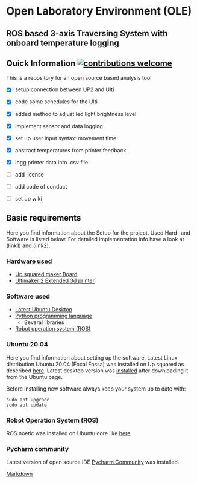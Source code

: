 # Open Laboratory Environment (OLE)

## ROS based 3-axis Traversing System with onboard temperature logging


## Quick Information [![contributions welcome](https://img.shields.io/badge/contributions-welcome-brightgreen.svg?style=flat)](https://github.com/dwyl/esta/issues)
This is a repository for an open source based analysis tool
<!-- for detailed information have a look at the [wiki](https://github.com/ad0409/ultimaker/wiki). -->


- [x] setup connection between UP2 and Ulti
- [x] code some schedules for the Ulti
- [x] added method to adjust led light brightness level
- [x] implement sensor and data logging
- [x] set up user input syntax: movement time
- [x] abstract temperatures from printer feedback
- [x] logg printer data into .csv file
- [ ] add license
- [ ] add code of conduct
- [ ] set up wiki



## Basic requirements
Here you find information about the Setup for the project. Used Hard- and Software is listed below. For detailed implementation info have a look at (link1) and (link2).
### Hardware used
* [Up squared maker Board](https://up-board.org/upsquared/specifications/)
* [Ultimaker 2 Extended 3d printer](https://ultimaker.com/) 

### Software used
* [Latest Ubuntu Desktop](https://ubuntu.com/download/desktop)
* [Python programming language](https://www.python.org/)
  * Several libraries
* [Robot operation system (ROS)](https://www.ros.org/)


### Ubuntu 20.04
Here you find information about setting up the software.
Latest Linux distribution Ubuntu 20.04 (Focal Fossa) was installed on Up squared as described [here](https://github.com/up-board/up-community/wiki/Ubuntu_20.04#install-ubuntu-for-up-up-squared-up-core-up-core-plus-up-xtreme-and-up-squared-pro). Latest desktop version was [installed](https://github.com/up-board/up-community/wiki/Ubuntu_20.04#install-ubuntu-for-up-up-squared-up-core-up-core-plus-up-xtreme-and-up-squared-pro) after downloading it from the Ubuntu page. 

Before installing new software always keep your system up to date with:
```
sudo apt upgrade
sudo apt update
```


### Robot Operation System (ROS)
ROS noetic was installed on Ubuntu core like [here](http://wiki.ros.org/noetic/Installation/Ubuntu).

### Pycharm community
Latest version of open source IDE [Pycharm Community](https://www.jetbrains.com) was installed.

[Markdown](https://docs.github.com/en/github/writing-on-github/getting-started-with-writing-and-formatting-on-github/basic-writing-and-formatting-syntax)

